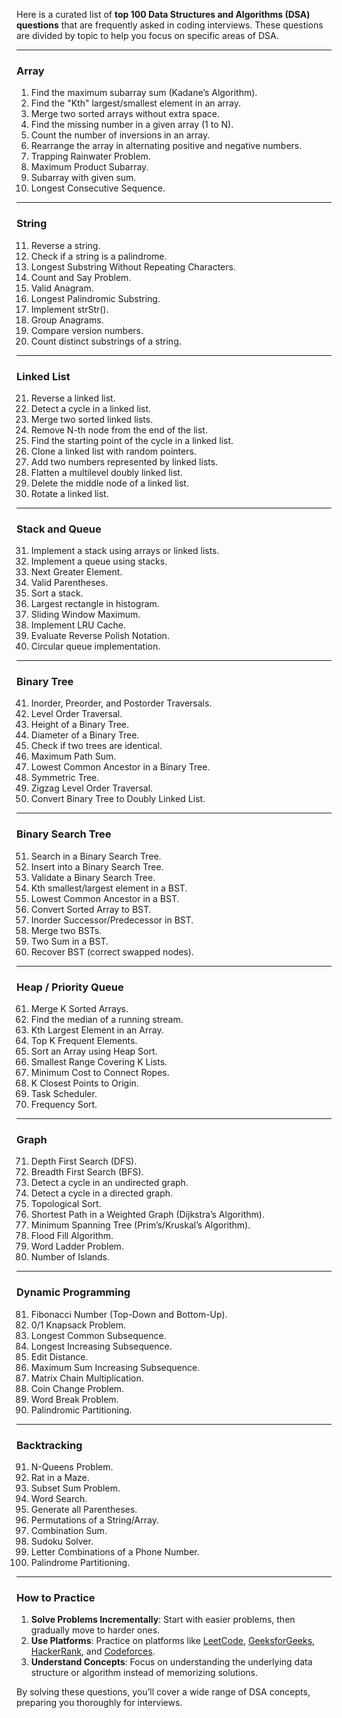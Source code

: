 Here is a curated list of **top 100 Data Structures and Algorithms (DSA) questions** that are frequently asked in coding interviews. These questions are divided by topic to help you focus on specific areas of DSA.

---

### **Array**
1. Find the maximum subarray sum (Kadane’s Algorithm).
2. Find the "Kth" largest/smallest element in an array.
3. Merge two sorted arrays without extra space.
4. Find the missing number in a given array (1 to N).
5. Count the number of inversions in an array.
6. Rearrange the array in alternating positive and negative numbers.
7. Trapping Rainwater Problem.
8. Maximum Product Subarray.
9. Subarray with given sum.
10. Longest Consecutive Sequence.

---

### **String**
11. Reverse a string.
12. Check if a string is a palindrome.
13. Longest Substring Without Repeating Characters.
14. Count and Say Problem.
15. Valid Anagram.
16. Longest Palindromic Substring.
17. Implement strStr().
18. Group Anagrams.
19. Compare version numbers.
20. Count distinct substrings of a string.

---

### **Linked List**
21. Reverse a linked list.
22. Detect a cycle in a linked list.
23. Merge two sorted linked lists.
24. Remove N-th node from the end of the list.
25. Find the starting point of the cycle in a linked list.
26. Clone a linked list with random pointers.
27. Add two numbers represented by linked lists.
28. Flatten a multilevel doubly linked list.
29. Delete the middle node of a linked list.
30. Rotate a linked list.

---

### **Stack and Queue**
31. Implement a stack using arrays or linked lists.
32. Implement a queue using stacks.
33. Next Greater Element.
34. Valid Parentheses.
35. Sort a stack.
36. Largest rectangle in histogram.
37. Sliding Window Maximum.
38. Implement LRU Cache.
39. Evaluate Reverse Polish Notation.
40. Circular queue implementation.

---

### **Binary Tree**
41. Inorder, Preorder, and Postorder Traversals.
42. Level Order Traversal.
43. Height of a Binary Tree.
44. Diameter of a Binary Tree.
45. Check if two trees are identical.
46. Maximum Path Sum.
47. Lowest Common Ancestor in a Binary Tree.
48. Symmetric Tree.
49. Zigzag Level Order Traversal.
50. Convert Binary Tree to Doubly Linked List.

---

### **Binary Search Tree**
51. Search in a Binary Search Tree.
52. Insert into a Binary Search Tree.
53. Validate a Binary Search Tree.
54. Kth smallest/largest element in a BST.
55. Lowest Common Ancestor in a BST.
56. Convert Sorted Array to BST.
57. Inorder Successor/Predecessor in BST.
58. Merge two BSTs.
59. Two Sum in a BST.
60. Recover BST (correct swapped nodes).

---

### **Heap / Priority Queue**
61. Merge K Sorted Arrays.
62. Find the median of a running stream.
63. Kth Largest Element in an Array.
64. Top K Frequent Elements.
65. Sort an Array using Heap Sort.
66. Smallest Range Covering K Lists.
67. Minimum Cost to Connect Ropes.
68. K Closest Points to Origin.
69. Task Scheduler.
70. Frequency Sort.

---

### **Graph**
71. Depth First Search (DFS).
72. Breadth First Search (BFS).
73. Detect a cycle in an undirected graph.
74. Detect a cycle in a directed graph.
75. Topological Sort.
76. Shortest Path in a Weighted Graph (Dijkstra’s Algorithm).
77. Minimum Spanning Tree (Prim’s/Kruskal’s Algorithm).
78. Flood Fill Algorithm.
79. Word Ladder Problem.
80. Number of Islands.

---

### **Dynamic Programming**
81. Fibonacci Number (Top-Down and Bottom-Up).
82. 0/1 Knapsack Problem.
83. Longest Common Subsequence.
84. Longest Increasing Subsequence.
85. Edit Distance.
86. Maximum Sum Increasing Subsequence.
87. Matrix Chain Multiplication.
88. Coin Change Problem.
89. Word Break Problem.
90. Palindromic Partitioning.

---

### **Backtracking**
91. N-Queens Problem.
92. Rat in a Maze.
93. Subset Sum Problem.
94. Word Search.
95. Generate all Parentheses.
96. Permutations of a String/Array.
97. Combination Sum.
98. Sudoku Solver.
99. Letter Combinations of a Phone Number.
100. Palindrome Partitioning.

---

### How to Practice
1. **Solve Problems Incrementally**: Start with easier problems, then gradually move to harder ones.
2. **Use Platforms**: Practice on platforms like [LeetCode](https://leetcode.com), [GeeksforGeeks](https://www.geeksforgeeks.org/), [HackerRank](https://www.hackerrank.com/), and [Codeforces](https://codeforces.com/).
3. **Understand Concepts**: Focus on understanding the underlying data structure or algorithm instead of memorizing solutions.

By solving these questions, you’ll cover a wide range of DSA concepts, preparing you thoroughly for interviews.
